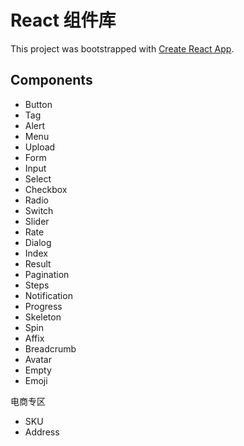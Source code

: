 # React 组件库

This project was bootstrapped with [Create React App](https://github.com/facebook/create-react-app).

## Components
- Button
- Tag
- Alert
- Menu
- Upload
- Form
- Input
- Select
- Checkbox
- Radio
- Switch
- Slider
- Rate
- Dialog
- Index
- Result
- Pagination
- Steps
- Notification
- Progress
- Skeleton
- Spin
- Affix
- Breadcrumb
- Avatar
- Empty
- Emoji


电商专区
- SKU
- Address
